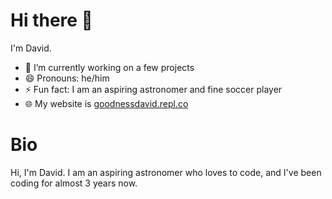 # Hi there 👋

I'm David.

- 🔭 I’m currently working on a few projects
- 😄 Pronouns: he/him
- ⚡ Fun fact: I am an aspiring astronomer and fine soccer player
- 🌐 My website is [goodnessdavid.repl.co](goodnessdavid.repl.co)

# Bio

Hi, I'm David. I am an aspiring astronomer who loves to code, and I've been coding for almost 3 years now.
